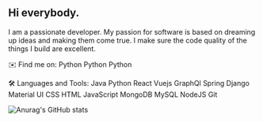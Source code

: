 ## Hi everybody.

I am a passionate developer. My passion for software is based on dreaming up ideas and making them come true. I make sure the code quality of the things I build are excellent.


✉️ Find me on:
Python Python Python

🛠️ Languages and Tools:
Java  Python  React  Vuejs  GraphQl  Spring  Django  Material UI  CSS  HTML  JavaScript  MongoDB  MySQL  NodeJS  Git 

![Anurag's GitHub stats](https://github-readme-stats.vercel.app/api?username=anuraghazra&show_icons=true&theme=radical)

